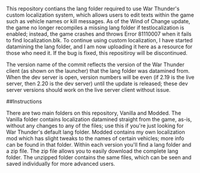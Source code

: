 This repository contians the lang folder required to use War Thunder's custom localization system, which allows users to edit texts within the game such as vehicle names or kill messages. As of the Wind of Change update, the game no longer recompiles a missing lang folder if testlocalization is enabled; instead, the game crashes and throws Error 81110007 when it fails to find localization.blk. To continue using custom localization, I have started datamining the lang folder, and I am now uploading it here as a resource for those who need it. If the bug is fixed, this repositiroy will be discontinued.

The version name of the commit reflects the version of the War Thunder client (as shown on the launcher) that the lang folder was datamined from. When the dev server is open, version numbers will be even (if 2.19 is the live server, then 2.20 is the dev server) until the update is released; these dev server versions should work on the live server client without issue. 

##Instructions

There are two main folders on this repository, Vanilla and Modded. The Vanilla folder contains localization datamined straight from the game, as-is, without any changes to any of the files; use this if you're just looking for War Thunder's default lang folder. Modded contains my own localization mod which has slight tweaks to the names of certain vehicles; more info can be found in that folder. 
Within each version you'll find a lang folder and a zip file. The zip file allows you to easily download the complete lang folder. The unzipped folder contains the same files, which can be seen and saved individually for more advanced users.